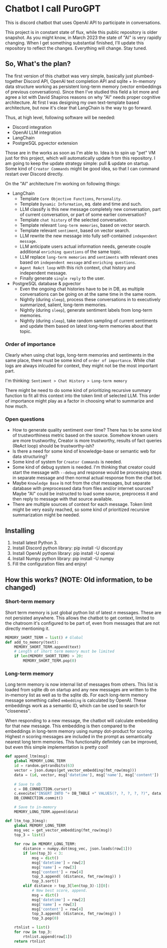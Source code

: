 # Chatbot I call PuroGPT

This is discord chatbot that uses OpenAI API to participate in conversations.

This project is in constant state of flux, while this public repository is older snapshot.
As you might know, in March 2023 the state of "AI" is very rapidly changing.
When I get something substantial finished, I'll update this repository to reflect the changes. Everything will change. Stay tuned.

## So, What's the plan?

The first version of this chatbot was very simple, basically just plumbed-together Discord API, OpenAI text completion API and sqlite + In-memory data structure working as persistent long-term memory (vector embeddings of previous conversations).
Since then I've studied this field a lot more and agree a lot with David Shapiros reasons on why "AI" needs proper cognitive architecture.
At first I was designing my own text-template based architecture, but now it's clear that LangChain is the way to go forward.

Thus, at high level, following software will be needed:

- Discord integration
- OpenAI LLM integration
- LangChain
- PostgreSQL pgvector extension

Those are in the works as soon as I'm able to. Idea is to spin up "pet" VM just for this project, which will automatically update from this repository. I am going to keep the update strategy simple: pull & update on startup. Some kind of ```Creator Commands``` might be good idea, so that I can command restart over Discord directly.

On the "AI" architecture I'm working on following things:

- LangChain
  - Template ```Core Objective Functions```, ```Personality```.
  - Template ```Dynamic Information```, eq. date and time and such.
  - LLM classify is this new message completely new conversation, part of current conversation, or part of some earlier conversation?
  - Template ```chat history``` of the selected conversation.
  - Template relevant ```long-term memories```, based on vector search.
  - Template relevant ```sentiment```, based on vector search.
  - LLM rewrite the new message into fully self-contained ```independent message```.
  - LLM anticipate users actual information needs, generate couple additional ```enriching questions``` of the same topic.
  - LLM replace ```long-term memories``` and ```sentiments``` with relevant ones based on ```independent message``` and ```enriching questions```.
  - ```Agent ReAct loop``` with this rich context, chat history and independent message.
  - Finally generate ```single reply``` to the user.
- PostgreSQL database & pgvector
  - Even the ongoing chat histories have to be in DB, as multiple conversations can be going on at the same time in the same room.
  - Nightly (during ```sleep```), process these conversations in to executively summarized, salient, long-term memories. 
  - Nightly (during ```sleep```), generate sentiment labels from long-term memories.
  - Nightly (during ```sleep```), take random sampling of current sentiments and update them based on latest long-term memories about that topic.
  
### Order of importance

Clearly when using chat logs, long-term memories and sentiments in the same place, there must be some kind of ```order of importance```.
While chat logs are always inlcuded for context, they might not be the most important part.

I'm thinking: ```Sentiment > Chat History > Long-term memory```

There might be need to do some kind of prioritizing recursive summary function to fit all this context into the token limit of selected LLM. This order of importance might play as a factor in choosing what to summarize and how much.

### Open questions

- How to generate quality sentiment over time? There has to be some kind of trustworthiness metric based on the source. Somehow known users are more trustworthy, Creator is more trustworthy, results of fact queries (ReAct loop) should be trustworthy-ish?
- Is there a need for some kind of knowledge-base or semantic web for data structuring?
- Some kind of system for ```Creator Commands``` is needed.
- Some kind of debug system is needed. I'm thinking that creator could start the message with ```--debug``` and response would be processing steps in separate message and then normal actual response from the chat bot.
- Maybe ```Knowledge Base``` is not from the chat messages, but separate database with preprocessed data from files and/or internet sources? Maybe "AI" could be instructed to load some source, preprocess it and then reply to message with that source available.
- There are multiple sources of context for each message. Token limit might be very easily reached, so some kind of prioritized recursive summarization might be needed. 


## Installing

1. Install latest Python 3.
2. Install Discord python library: pip install -U discord.py
3. Install OpenAI python library: pip install -U openai
4. Install Numpy python library: pip install -U numpy
5. Fill the configuration files and enjoy!

## How this works? (NOTE: Old information, to be changed)

### Short-term memory

Short term memory is just global python list of latest _n_ messages. These are not persisted anywhere. This allows the chatbot to get context, limited to the chatroom it's configured to be part of, even from messages that are not directly mentioning it.

```python 
MEMORY_SHORT_TERM = list() # Global
def add_to_memory(text):
    MEMORY_SHORT_TERM.append(text)
    # Length of short term memory must be limited
    if len(MEMORY_SHORT_TERM) > 20:
        MEMORY_SHORT_TERM.pop(0)
```

### Long-term memory

Long term memory is now internal list of messages from others. This list is loaded from sqlite db on startup and any new messages are written to the in-memory list as well as to the sqlite db. For each long-term memory message something called ```embedding``` is calculated by OpenAI. These embeddings work as a semantic ID, which can be used to search for "closeness". 

When responding to a new message, the chatbot will calculate embedding for that new message. This embedding is then compared to the embeddings in long-term memory using numpy dot-product for scoring. Highest _n_ scoring messages are included in the prompt as semantically nearest long term memories. This functionality definitely can be improved, but even this simple implementation is pretty cool!

```python
def append_ltm(msg):
    global MEMORY_LONG_TERM
    id = random.getrandbits(63)
    vector = json.dumps(get_vector_embedding(fmt_row(msg)))
    data = (id, vector, msg['datetime'], msg['name'], msg['content'])
    
    # Save to db
    c = DB_CONNECTION.cursor()
    c.execute("INSERT INTO "+ DB_TABLE +" VALUES(?, ?, ?, ?, ?)", data)
    DB_CONNECTION.commit()

    # Save to in-memory
    MEMORY_LONG_TERM.append(data)
```

```python
def ltm_top_3(msg):
    global MEMORY_LONG_TERM
    msg_vec = get_vector_embedding(fmt_row(msg))
    top_3 = list()
    
    for row in MEMORY_LONG_TERM:
        distance = numpy.dot(msg_vec, json.loads(row[1]))
        if len(top_3) < 3:
            msg = dict()
            msg['datetime'] = row[2]
            msg['name'] = row[3]
            msg['content'] = row[4]
            top_3.append( (distance, fmt_row(msg)) )
            top_3.sort()
        elif distance > top_3[len(top_3)-1][0]:
            # New best score, append.
            msg = dict()
            msg['datetime'] = row[2]
            msg['name'] = row[3]
            msg['content'] = row[4]
            top_3.append( (distance, fmt_row(msg)) )
            top_3.pop(0)

    rtnlist = list()
    for row in top_3:
        rtnlist.append(row[1])
    return rtnlist
```
